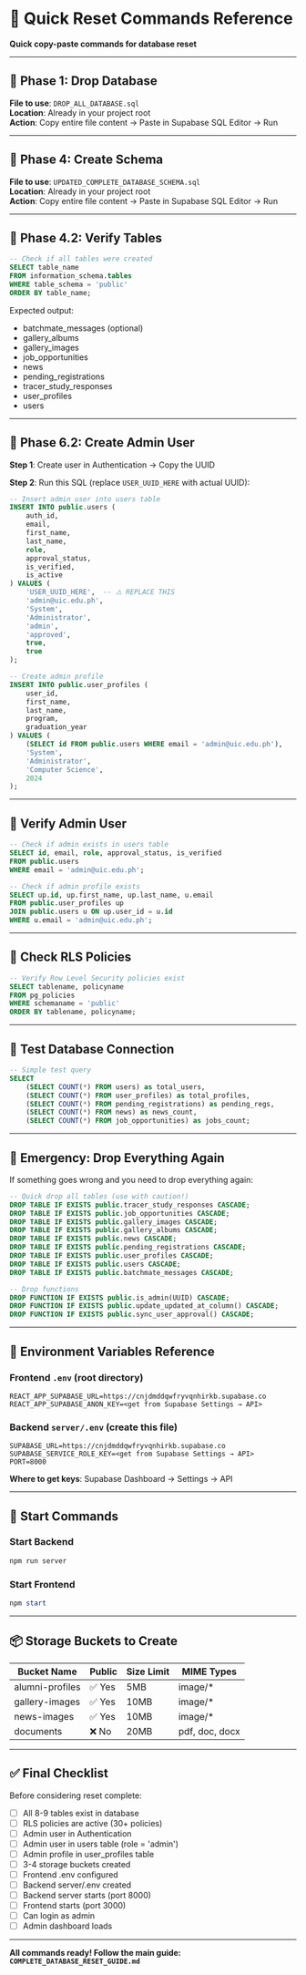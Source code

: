 # 🚀 Quick Reset Commands Reference

**Quick copy-paste commands for database reset**

---

## 📝 Phase 1: Drop Database

**File to use**: `DROP_ALL_DATABASE.sql`  
**Location**: Already in your project root  
**Action**: Copy entire file content → Paste in Supabase SQL Editor → Run

---

## 📝 Phase 4: Create Schema

**File to use**: `UPDATED_COMPLETE_DATABASE_SCHEMA.sql`  
**Location**: Already in your project root  
**Action**: Copy entire file content → Paste in Supabase SQL Editor → Run

---

## 📝 Phase 4.2: Verify Tables

```sql
-- Check if all tables were created
SELECT table_name 
FROM information_schema.tables 
WHERE table_schema = 'public' 
ORDER BY table_name;
```

Expected output:
- batchmate_messages (optional)
- gallery_albums
- gallery_images
- job_opportunities
- news
- pending_registrations
- tracer_study_responses
- user_profiles
- users

---

## 📝 Phase 6.2: Create Admin User

**Step 1**: Create user in Authentication → Copy the UUID

**Step 2**: Run this SQL (replace `USER_UUID_HERE` with actual UUID):

```sql
-- Insert admin user into users table
INSERT INTO public.users (
    auth_id,
    email,
    first_name,
    last_name,
    role,
    approval_status,
    is_verified,
    is_active
) VALUES (
    'USER_UUID_HERE',  -- ⚠️ REPLACE THIS
    'admin@uic.edu.ph',
    'System',
    'Administrator',
    'admin',
    'approved',
    true,
    true
);

-- Create admin profile
INSERT INTO public.user_profiles (
    user_id,
    first_name,
    last_name,
    program,
    graduation_year
) VALUES (
    (SELECT id FROM public.users WHERE email = 'admin@uic.edu.ph'),
    'System',
    'Administrator',
    'Computer Science',
    2024
);
```

---

## 📝 Verify Admin User

```sql
-- Check if admin exists in users table
SELECT id, email, role, approval_status, is_verified 
FROM public.users 
WHERE email = 'admin@uic.edu.ph';

-- Check if admin profile exists
SELECT up.id, up.first_name, up.last_name, u.email
FROM public.user_profiles up
JOIN public.users u ON up.user_id = u.id
WHERE u.email = 'admin@uic.edu.ph';
```

---

## 📝 Check RLS Policies

```sql
-- Verify Row Level Security policies exist
SELECT tablename, policyname 
FROM pg_policies 
WHERE schemaname = 'public'
ORDER BY tablename, policyname;
```

---

## 📝 Test Database Connection

```sql
-- Simple test query
SELECT 
    (SELECT COUNT(*) FROM users) as total_users,
    (SELECT COUNT(*) FROM user_profiles) as total_profiles,
    (SELECT COUNT(*) FROM pending_registrations) as pending_regs,
    (SELECT COUNT(*) FROM news) as news_count,
    (SELECT COUNT(*) FROM job_opportunities) as jobs_count;
```

---

## 📝 Emergency: Drop Everything Again

If something goes wrong and you need to drop everything again:

```sql
-- Quick drop all tables (use with caution!)
DROP TABLE IF EXISTS public.tracer_study_responses CASCADE;
DROP TABLE IF EXISTS public.job_opportunities CASCADE;
DROP TABLE IF EXISTS public.gallery_images CASCADE;
DROP TABLE IF EXISTS public.gallery_albums CASCADE;
DROP TABLE IF EXISTS public.news CASCADE;
DROP TABLE IF EXISTS public.pending_registrations CASCADE;
DROP TABLE IF EXISTS public.user_profiles CASCADE;
DROP TABLE IF EXISTS public.users CASCADE;
DROP TABLE IF EXISTS public.batchmate_messages CASCADE;

-- Drop functions
DROP FUNCTION IF EXISTS public.is_admin(UUID) CASCADE;
DROP FUNCTION IF EXISTS public.update_updated_at_column() CASCADE;
DROP FUNCTION IF EXISTS public.sync_user_approval() CASCADE;
```

---

## 🔑 Environment Variables Reference

### Frontend `.env` (root directory)
```env
REACT_APP_SUPABASE_URL=https://cnjdmddqwfryvqnhirkb.supabase.co
REACT_APP_SUPABASE_ANON_KEY=<get from Supabase Settings → API>
```

### Backend `server/.env` (create this file)
```env
SUPABASE_URL=https://cnjdmddqwfryvqnhirkb.supabase.co
SUPABASE_SERVICE_ROLE_KEY=<get from Supabase Settings → API>
PORT=8000
```

**Where to get keys**: Supabase Dashboard → Settings → API

---

## 🏃 Start Commands

### Start Backend
```powershell
npm run server
```

### Start Frontend
```powershell
npm start
```

---

## 📦 Storage Buckets to Create

| Bucket Name | Public | Size Limit | MIME Types |
|------------|--------|------------|------------|
| alumni-profiles | ✅ Yes | 5MB | image/* |
| gallery-images | ✅ Yes | 10MB | image/* |
| news-images | ✅ Yes | 10MB | image/* |
| documents | ❌ No | 20MB | pdf, doc, docx |

---

## ✅ Final Checklist

Before considering reset complete:

- [ ] All 8-9 tables exist in database
- [ ] RLS policies are active (30+ policies)
- [ ] Admin user in Authentication
- [ ] Admin user in users table (role = 'admin')
- [ ] Admin profile in user_profiles table
- [ ] 3-4 storage buckets created
- [ ] Frontend .env configured
- [ ] Backend server/.env created
- [ ] Backend server starts (port 8000)
- [ ] Frontend starts (port 3000)
- [ ] Can login as admin
- [ ] Admin dashboard loads

---

**All commands ready! Follow the main guide: `COMPLETE_DATABASE_RESET_GUIDE.md`**
